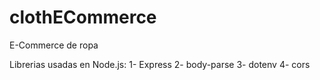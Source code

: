 # clothECommerce
E-Commerce de ropa




Librerias usadas en Node.js:
1- Express
2- body-parse
3- dotenv
4- cors
